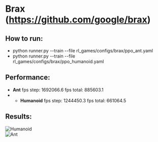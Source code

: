 # Brax (https://github.com/google/brax)  

## How to run:  
* python runner.py --train --file rl_games/configs/brax/ppo_ant.yaml
* python runner.py --train --file rl_games/configs/brax/ppo_humanoid.yaml

## Performance:  
* **Ant** fps step: 1692066.6 fps total: 885603.1
* * **Humanoid** fps step: 1244450.3 fps total: 661064.5

## Results:  
![Humanoid](/pictures/brax/brax_humanoid.png)  
![Ant](/pictures/brax/brax_ant.png)  